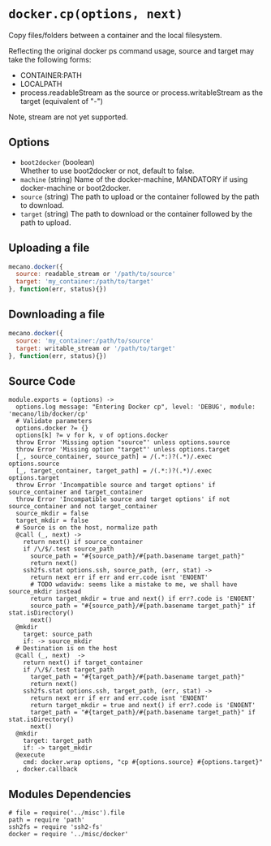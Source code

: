 
# `docker.cp(options, next)`

Copy files/folders between a container and the local filesystem.

Reflecting the original docker ps command usage, source and target may take
the following forms:

*   CONTAINER:PATH 
*   LOCALPATH
*   process.readableStream as the source or process.writableStream as the
    target (equivalent of "-")

Note, stream are not yet supported.

## Options

*   `boot2docker` (boolean)   
    Whether to use boot2docker or not, default to false.   
*   `machine` (string)
    Name of the docker-machine, MANDATORY if using docker-machine or boot2docker.
*   `source` (string)
    The path to upload or the container followed by the path to download.   
*   `target` (string)
    The path to download or the container followed by the path to upload.   

## Uploading a file

```javascript
mecano.docker({
  source: readable_stream or '/path/to/source'
  target: 'my_container:/path/to/target'
}, function(err, status){})
```

## Downloading a file

```javascript
mecano.docker({
  source: 'my_container:/path/to/source'
  target: writable_stream or '/path/to/target'
}, function(err, status){})
```

## Source Code

    module.exports = (options) ->
      options.log message: "Entering Docker cp", level: 'DEBUG', module: 'mecano/lib/docker/cp'
      # Validate parameters
      options.docker ?= {}
      options[k] ?= v for k, v of options.docker
      throw Error 'Missing option "source"' unless options.source
      throw Error 'Missing option "target"' unless options.target
      [_, source_container, source_path] = /(.*:)?(.*)/.exec options.source
      [_, target_container, target_path] = /(.*:)?(.*)/.exec options.target
      throw Error 'Incompatible source and target options' if source_container and target_container
      throw Error 'Incompatible source and target options' if not source_container and not target_container
      source_mkdir = false
      target_mkdir = false
      # Source is on the host, normalize path
      @call (_, next) ->
        return next() if source_container
        if /\/$/.test source_path
          source_path = "#{source_path}/#{path.basename target_path}"
          return next()
        ssh2fs.stat options.ssh, source_path, (err, stat) ->
          return next err if err and err.code isnt 'ENOENT'
          # TODO wdavidw: seems like a mistake to me, we shall have source_mkdir instead
          return target_mkdir = true and next() if err?.code is 'ENOENT'
          source_path = "#{source_path}/#{path.basename target_path}" if stat.isDirectory()
          next()
      @mkdir
        target: source_path
        if: -> source_mkdir
      # Destination is on the host
      @call (_, next)  ->
        return next() if target_container
        if /\/$/.test target_path
          target_path = "#{target_path}/#{path.basename target_path}"
          return next()
        ssh2fs.stat options.ssh, target_path, (err, stat) ->
          return next err if err and err.code isnt 'ENOENT'
          return target_mkdir = true and next() if err?.code is 'ENOENT'
          target_path = "#{target_path}/#{path.basename target_path}" if stat.isDirectory()
          next()
      @mkdir
        target: target_path
        if: -> target_mkdir
      @execute
        cmd: docker.wrap options, "cp #{options.source} #{options.target}"
      , docker.callback

## Modules Dependencies

    # file = require('../misc').file
    path = require 'path'
    ssh2fs = require 'ssh2-fs'
    docker = require '../misc/docker'
